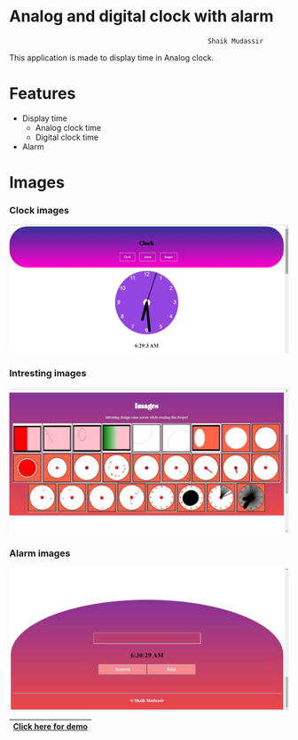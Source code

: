 # Analog and digital clock with alarm

                                                      Shaik Mudassir

This application is made to display time in Analog clock.

# Features
+ Display time
  * Analog clock time
  * Digital clock time
+ Alarm

# Images

### Clock images

![Intresting images](/img/screenshoot/clock.jpg)

### Intresting images

![Intresting images](/img/screenshoot/image.jpg)

### Alarm images

![Intresting images](/img/screenshoot/alarm.jpg)

|[Click here for demo](https://shaik80.github.io/Block-Magic-Game/)|
|-----------------------------------------------------------------|
